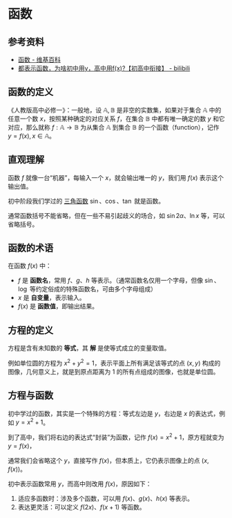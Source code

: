 # 函数

## 参考资料

- [函数 - 维基百科](https://zh.wikipedia.org/wiki/函数)
- [都表示函数，为啥初中用y，高中用f(x)?【初高中衔接】 - bilibili](https://www.bilibili.com/video/BV1Cd4y1S7Sx/)

## 函数的定义

《人教版高中必修一》：一般地，设 $\mathbb{A}, \mathbb{B}$ 是非空的实数集，如果对于集合 $\mathbb{A}$ 中的任意一个数 $x$，按照某种确定的对应关系 $f$，在集合 $\mathbb{B}$ 中都有唯一确定的数 $y$ 和它对应，那么就称 $f:\mathbb{A} \to \mathbb{B}$ 为从集合 $\mathbb{A}$ 到集合 $\mathbb{B}$ 的一个函数（function），记作 $y=f(x),x \in \mathbb{A}$。

## 直观理解

函数 $f$ 就像一台“机器”，每输入一个 $x$，就会输出唯一的 $y$，我们用 $f(x)$ 表示这个输出值。

初中阶段我们学过的 [三角函数](function/trigonometric-function) $\sin$、$\cos$、$\tan$ 就是函数。

通常函数括号不能省略，但在一些不易引起歧义的场合，如 $\sin 2\alpha$、$\ln x$ 等，可以省略括号。

## 函数的术语

在函数 $f(x)$ 中：

- $f$ 是 **函数名**，常用 $f$、$g$、$h$ 等表示。（通常函数名仅用一个字母，但像 $\sin$、$\log$ 等约定俗成的特殊函数名，可由多个字母组成）
- $x$ 是 **自变量**，表示输入。
- $f(x)$ 是 **函数值**，即输出结果。

## 方程的定义

方程是含有未知数的 **等式**，其 **解** 是使等式成立的变量取值。

例如单位圆的方程为 $x^2+y^2=1$，表示平面上所有满足该等式的点 $(x,y)$ 构成的图像，几何意义上，就是到原点距离为 $1$ 的所有点组成的图像，也就是单位圆。

<Desmos url="ecbaehbecs" />

## 方程与函数

初中学过的函数，其实是一个特殊的方程：等式左边是 $y$，右边是 $x$ 的表达式，例如 $y=x^2+1$。

到了高中，我们将右边的表达式“封装”为函数，记作 $f(x)=x^2+1$，原方程就变为 $y=f(x)$，

通常我们会省略这个 $y$，直接写作 $f(x)$，但本质上，它仍表示图像上的点 $(x,f(x))$。

初中表示函数常用 $y$，而高中则改用 $f(x)$，原因如下：

1. 适应多函数时：涉及多个函数，可以用 $f(x)$、$g(x)$、$h(x)$ 等表示。
2. 表达更灵活：可以定义 $f(2x)$、$f(x+1)$ 等函数。
